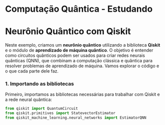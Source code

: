 # Computação Quântica - Estudando

# Neurônio Quântico com Qiskit

Neste exemplo, criamos um **neurônio quântico** utilizando a biblioteca **Qiskit** e o módulo de **aprendizado de máquina quântico**. O objetivo é entender como circuitos quânticos podem ser usados para criar redes neurais quânticas (QNN), que combinam a computação clássica e quântica para resolver problemas de aprendizado de máquina. Vamos explorar o código e o que cada parte dele faz.

### 1. **Importando as bibliotecas**

Primeiro, importamos as bibliotecas necessárias para trabalhar com Qiskit e a rede neural quântica:

```python
from qiskit import QuantumCircuit
from qiskit.primitives import StatevectorEstimator
from qiskit_machine_learning.neural_networks import EstimatorQNN



